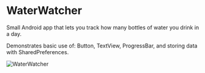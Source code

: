 WaterWatcher
============

Small Android app that lets you track how many bottles of water you drink in a day.

Demonstrates basic use of: Button, TextView, ProgressBar, and storing data with SharedPreferences.


![WaterWatcher](https://dl.dropbox.com/u/5724095/images/waterwaterss1.png)
